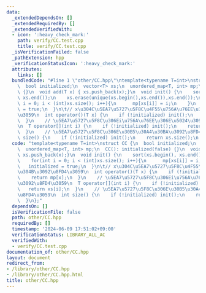 ```yaml
---
data:
  _extendedDependsOn: []
  _extendedRequiredBy: []
  _extendedVerifiedWith:
  - icon: ':heavy_check_mark:'
    path: verify/CC.test.cpp
    title: verify/CC.test.cpp
  _isVerificationFailed: false
  _pathExtension: hpp
  _verificationStatusIcon: ':heavy_check_mark:'
  attributes:
    links: []
  bundledCode: "#line 1 \"other/CC.hpp\"\ntemplate<typename T=int>\nstruct CC {\n\
    \  bool initialized;\n  vector<T> xs;\n  unordered_map<T, int> mp;\n  CC(): initialized(false)\
    \ {}\n  void add(T x) { xs.push_back(x);}\n  void init() {\n    sort(xs.begin(),\
    \ xs.end());\n    xs.erase(unique(xs.begin(),xs.end()),xs.end());\n    for(int\
    \ i = 0; i < (int)xs.size(); i++){\n      mp[xs[i]] = i;\n    }\n    initialized\
    \ = true;\n  }\n\t// x\u304C\u5EA7\u5727\u5F8C\u4F55\u756A\u76EE\u304B\u3092\u8FD4\
    \u3059\n  int operator()(T x) {\n    if (!initialized) init();\n    return mp[x];\n\
    \  }\n    // \u5EA7\u5727\u5F8C\u306Ei\u756A\u76EE\u306E\u5024\u3092\u8FD4\u3059\
    \n  T operator[](int i) {\n    if (!initialized) init();\n    return xs[i];\n\
    \  }\n    // \u5EA7\u5727\u5F8C\u306E\u30B5\u30A4\u30BA\u3092\u8FD4\u3059\n  int\
    \ size() {\n    if (!initialized) init();\n    return xs.size();\n  }\n};\n"
  code: "template<typename T=int>\nstruct CC {\n  bool initialized;\n  vector<T> xs;\n\
    \  unordered_map<T, int> mp;\n  CC(): initialized(false) {}\n  void add(T x) {\
    \ xs.push_back(x);}\n  void init() {\n    sort(xs.begin(), xs.end());\n    xs.erase(unique(xs.begin(),xs.end()),xs.end());\n\
    \    for(int i = 0; i < (int)xs.size(); i++){\n      mp[xs[i]] = i;\n    }\n \
    \   initialized = true;\n  }\n\t// x\u304C\u5EA7\u5727\u5F8C\u4F55\u756A\u76EE\
    \u304B\u3092\u8FD4\u3059\n  int operator()(T x) {\n    if (!initialized) init();\n\
    \    return mp[x];\n  }\n    // \u5EA7\u5727\u5F8C\u306Ei\u756A\u76EE\u306E\u5024\
    \u3092\u8FD4\u3059\n  T operator[](int i) {\n    if (!initialized) init();\n \
    \   return xs[i];\n  }\n    // \u5EA7\u5727\u5F8C\u306E\u30B5\u30A4\u30BA\u3092\
    \u8FD4\u3059\n  int size() {\n    if (!initialized) init();\n    return xs.size();\n\
    \  }\n};"
  dependsOn: []
  isVerificationFile: false
  path: other/CC.hpp
  requiredBy: []
  timestamp: '2024-06-09 17:51:02+09:00'
  verificationStatus: LIBRARY_ALL_AC
  verifiedWith:
  - verify/CC.test.cpp
documentation_of: other/CC.hpp
layout: document
redirect_from:
- /library/other/CC.hpp
- /library/other/CC.hpp.html
title: other/CC.hpp
---
```

